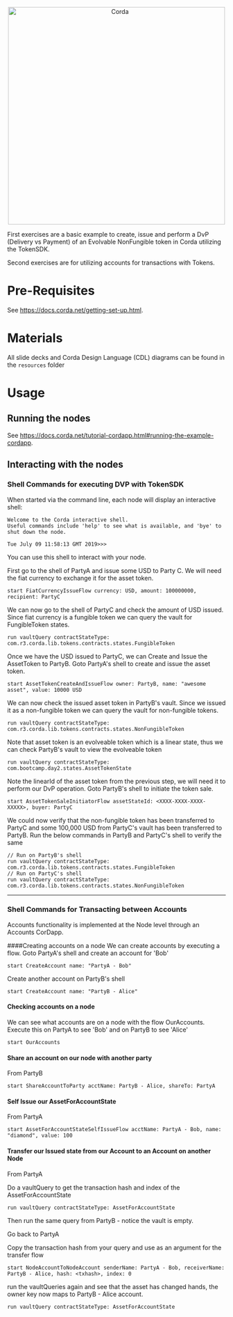 <p align="center">
  <img src="https://camo.githubusercontent.com/a7b7d659d6e01a9e49ff2d9919f7a66d84aac66e/68747470733a2f2f7777772e636f7264612e6e65742f77702d636f6e74656e742f75706c6f6164732f323031362f31312f66673030355f636f7264615f622e706e67" alt="Corda" width="500">
  <p></p>
 
</p>


First exercises are a basic example to create, issue and perform a DvP (Delivery vs Payment) of an Evolvable NonFungible token in Corda utilizing the TokenSDK. 

Second exercises are for utilizing accounts for transactions with Tokens.

# Pre-Requisites

See https://docs.corda.net/getting-set-up.html.

# Materials

All slide decks and Corda Design Language (CDL) diagrams can be found in the `resources` folder

# Usage

## Running the nodes

See https://docs.corda.net/tutorial-cordapp.html#running-the-example-cordapp.

## Interacting with the nodes

### Shell Commands for executing DVP with TokenSDK

When started via the command line, each node will display an interactive shell:

    Welcome to the Corda interactive shell.
    Useful commands include 'help' to see what is available, and 'bye' to shut down the node.
    
    Tue July 09 11:58:13 GMT 2019>>>

You can use this shell to interact with your node.

First go to the shell of PartyA and issue some USD to Party C. We will need the fiat currency to exchange it for the asset token. 

    start FiatCurrencyIssueFlow currency: USD, amount: 100000000, recipient: PartyC

We can now go to the shell of PartyC and check the amount of USD issued. Since fiat currency is a fungible token we can query the vault for FungibleToken states.

    run vaultQuery contractStateType: com.r3.corda.lib.tokens.contracts.states.FungibleToken
    
Once we have the USD issued to PartyC, we can Create and Issue the AssetToken to PartyB. Goto PartyA's shell to create and issue the asset token.
    
    start AssetTokenCreateAndIssueFlow owner: PartyB, name: "awesome asset", value: 10000 USD
    
We can now check the issued asset token in PartyB's vault. Since we issued it as a non-fungible token we can query the vault for non-fungible tokens.
    
    run vaultQuery contractStateType: com.r3.corda.lib.tokens.contracts.states.NonFungibleToken
    
Note that asset token is an evolveable token which is a linear state, thus we can check PartyB's vault to view the evolveable token

    run vaultQuery contractStateType: com.bootcamp.day2.states.AssetTokenState
    
Note the linearId of the asset token from the previous step, we will need it to perform our DvP operation. Goto PartyB's shell to initiate the token sale.
    
    start AssetTokenSaleInitiatorFlow assetStateId: <XXXX-XXXX-XXXX-XXXXX>, buyer: PartyC
    
We could now verify that the non-fungible token has been transferred to PartyC and some 100,000 USD from PartyC's vault has been transferred to PartyB. Run the below commands in PartyB and PartyC's shell to verify the same
    
    // Run on PartyB's shell
    run vaultQuery contractStateType: com.r3.corda.lib.tokens.contracts.states.FungibleToken
    // Run on PartyC's shell
    run vaultQuery contractStateType: com.r3.corda.lib.tokens.contracts.states.NonFungibleToken

---

### Shell Commands for Transacting between Accounts

Accounts functionality is implemented at the Node level through an Accounts CorDapp. 

####Creating accounts on a node
We can create accounts by executing a flow.
Goto PartyA's shell and create an account for 'Bob'

``
start CreateAccount name: "PartyA - Bob"
``

Create another account on PartyB's shell

``
start CreateAccount name: "PartyB - Alice"
``


#### Checking accounts on a node
We can see what accounts are on a node with the flow OurAccounts. 
Execute this on PartyA to see 'Bob' and on PartyB to see 'Alice'

``
start OurAccounts
``

#### Share an account on our node with another party

From PartyB

``
start ShareAccountToParty acctName: PartyB - Alice, shareTo: PartyA
``

#### Self Issue our AssetForAccountState

From PartyA

``
start AssetForAccountStateSelfIssueFlow acctName: PartyA - Bob, name: "diamond", value: 100
``

#### Transfer our Issued state from our Account to an Account on another Node

From PartyA

Do a vaultQuery to get the transaction hash and index of the AssetForAccountState

``
run vaultQuery contractStateType: AssetForAccountState
``

Then run the same query from PartyB - notice the vault is empty.

Go back to PartyA

Copy the transaction hash from your query and use as an argument for the transfer flow

``
start NodeAccountToNodeAccount senderName: PartyA - Bob, receiverName: PartyB - Alice, hash: <txhash>, index: 0
``

run the vaultQueries again and see that the asset has changed hands, the owner key now
maps to PartyB - Alice account.

``
run vaultQuery contractStateType: AssetForAccountState
``